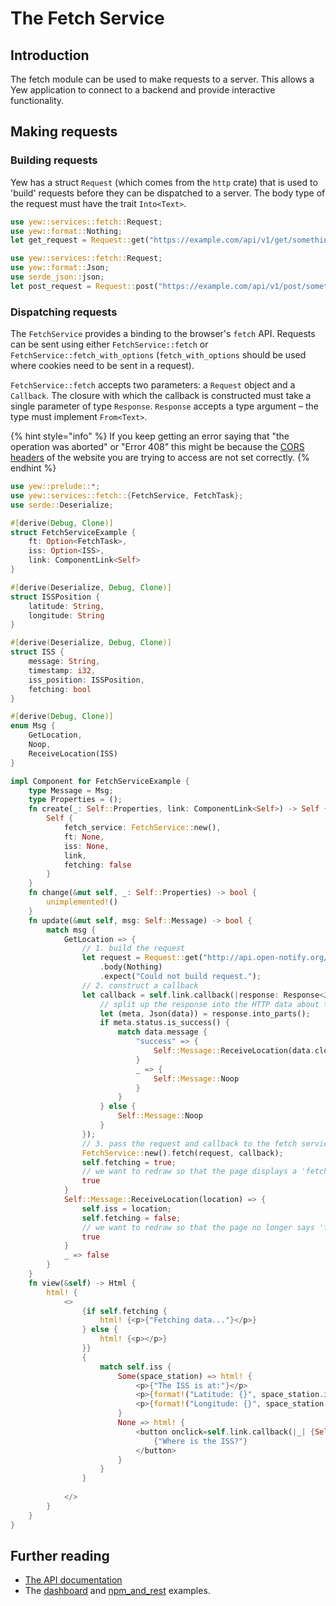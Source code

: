 # The Fetch Service
## Introduction
The fetch module can be used to make requests to a server. This allows a Yew application to connect to a backend and provide interactive functionality. 

## Making requests
### Building requests
Yew has a struct `Request` (which comes from the `http` crate) that is used to 'build' requests before they can be dispatched to a server. The body type of the request must have the trait `Into<Text>`.
```rust
use yew::services::fetch::Request;
use yew::format::Nothing;
let get_request = Request::get("https://example.com/api/v1/get/something").body(Nothing).expect("Could not build that request")
```
```rust
use yew::services::fetch::Request;
use yew::format::Json;
use serde_json::json;
let post_request = Request::post("https://example.com/api/v1/post/something").header("Content-Type", "application/json").body(Json(&json!({"key": "value"}))).expect("Could not build that request.")
```
### Dispatching requests
The `FetchService` provides a binding to the browser's `fetch` API. Requests can be sent using either `FetchService::fetch` or `FetchService::fetch_with_options` (`fetch_with_options` should be used where cookies need to be sent in a request).

`FetchService::fetch` accepts two parameters: a `Request` object and a `Callback`. The closure with which the callback is constructed must take a single parameter of type `Response`. `Response` accepts a type argument – the type must implement `From<Text>`.   

{% hint style="info" %}
If you keep getting an error saying that "the operation was aborted" or "Error 408" this might be because the [CORS headers](https://developer.mozilla.org/en-US/docs/Web/HTTP/CORS) of the website you are trying to access are not set correctly.
{% endhint %}

```rust 
use yew::prelude::*;
use yew::services::fetch::{FetchService, FetchTask};
use serde::Deserialize;

#[derive(Debug, Clone)]
struct FetchServiceExample {
    ft: Option<FetchTask>,
    iss: Option<ISS>,
    link: ComponentLink<Self>
}

#[derive(Deserialize, Debug, Clone)]
struct ISSPosition {
    latitude: String,
    longitude: String
}

#[derive(Deserialize, Debug, Clone)]
struct ISS {
    message: String,
    timestamp: i32,
    iss_position: ISSPosition,
    fetching: bool
}

#[derive(Debug, Clone)]
enum Msg {
    GetLocation,
    Noop,
    ReceiveLocation(ISS)
}

impl Component for FetchServiceExample {
    type Message = Msg;
    type Properties = ();
    fn create(_: Self::Properties, link: ComponentLink<Self>) -> Self {
        Self {
            fetch_service: FetchService::new(),
            ft: None,
            iss: None,
            link,
            fetching: false
        }
    }
    fn change(&mut self, _: Self::Properties) -> bool {
        unimplemented!()
    }
    fn update(&mut self, msg: Self::Message) -> bool {
        match msg {
            GetLocation => {
                // 1. build the request
                let request = Request::get("http://api.open-notify.org/iss-now.json")
                    .body(Nothing)
                    .expect("Could not build request.");
                // 2. construct a callback
                let callback = self.link.callback(|response: Response<Json<Result<ISS, anyhow::Error>>>| {
                    // split up the response into the HTTP data about the request result and data from the request
                    let (meta, Json(data)) = response.into_parts();
                    if meta.status.is_success() {
                        match data.message {
                            "success" => {
                                Self::Message::ReceiveLocation(data.clone())
                            }
                            _ => {
                                Self::Message::Noop
                            }
                        }
                    } else {
                        Self::Message::Noop
                    }
                });
                // 3. pass the request and callback to the fetch service 
                FetchService::new().fetch(request, callback);
                self.fetching = true;
                // we want to redraw so that the page displays a 'fetching...' message to the user
                true
            }
            Self::Message::ReceiveLocation(location) => {
                self.iss = location;
                self.fetching = false;
                // we want to redraw so that the page no longer says 'fetching...'
                true
            }
            _ => false
        }
    }
    fn view(&self) -> Html {
        html! {
            <>
                {if self.fetching {
                    html! {<p>{"Fetching data..."}</p>}
                } else {
                    html! {<p></p>}
                }}
                {
                    match self.iss {
                        Some(space_station) => html! {
                            <p>{"The ISS is at:"}</p>
                            <p>{format!("Latitude: {}", space_station.iss_location.latitude)}</p>
                            <p>{format!("Longitude: {}", space_station.iss_location.longitude)}</p>
                        }
                        None => html! {
                            <button onclick=self.link.callback(|_| {Self::Message::GetLocation})>
                                {"Where is the ISS?"}
                            </button>
                        }
                    }
                }
                
            </>
        }
    }
}
```

## Further reading
* [The API documentation](https://docs.rs/yew/0.14.3/yew/services/fetch/index.html)
* The [dashboard](https://github.com/yewstack/yew/tree/master/examples/dashboard) and [npm_and_rest](https://github.com/yewstack/yew/tree/master/examples/web_sys/npm_and_rest) examples.
